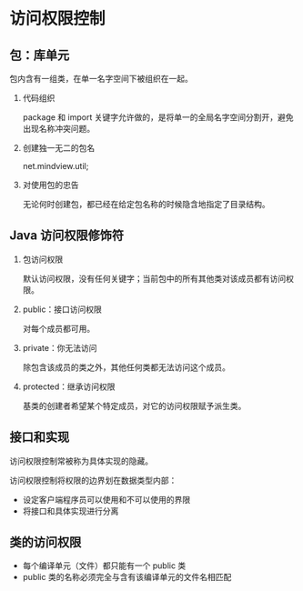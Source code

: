 # 访问权限控制

## 包：库单元

包内含有一组类，在单一名字空间下被组织在一起。

1. 代码组织

    package 和 import 关键字允许做的，是将单一的全局名字空间分割开，避免出现名称冲突问题。

2. 创建独一无二的包名

    net.mindview.util;

3. 对使用包的忠告

    无论何时创建包，都已经在给定包名称的时候隐含地指定了目录结构。

## Java 访问权限修饰符

1. 包访问权限

    默认访问权限，没有任何关键字；当前包中的所有其他类对该成员都有访问权限。

2. public：接口访问权限

    对每个成员都可用。

3. private：你无法访问

    除包含该成员的类之外，其他任何类都无法访问这个成员。

4. protected：继承访问权限

    基类的创建者希望某个特定成员，对它的访问权限赋予派生类。

## 接口和实现

访问权限控制常被称为具体实现的隐藏。

访问权限控制将权限的边界划在数据类型内部：

-   设定客户端程序员可以使用和不可以使用的界限
-   将接口和具体实现进行分离

## 类的访问权限

-   每个编译单元（文件）都只能有一个 public 类
-   public 类的名称必须完全与含有该编译单元的文件名相匹配

